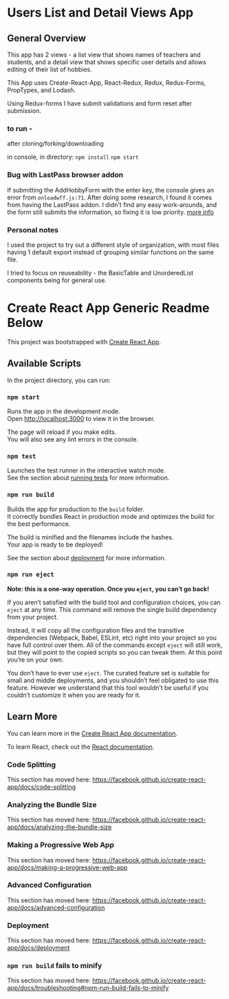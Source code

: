 # Users List and Detail Views App


## General Overview

This app has 2 views - a list view that shows names of teachers and students, and a detail view that shows specific user details and allows editing of their list of hobbies.

This App uses Create-React-App, React-Redux, Redux, Redux-Forms, PropTypes, and Lodash.

Using Redux-forms I have submit validations and form reset after submission.

### to run - 
after cloning/forking/downloading

in console, in directory:
`npm install`
`npm start`



### Bug with LastPass browser addon

If submitting the AddHobbyForm with the enter key, the console gives an error from `onloadwff.js:71`. After doing some research, I found it comes from having the LastPass addon. I didn't find any easy work-arounds, and the form still submits the information, so fixing it is low priority.
[more info](https://github.com/KillerCodeMonkey/ngx-quill/issues/351?fbclid=IwAR3sBJ86Jel8VV3pYaaK0iOi5qUoTOSfOMFdiz3A7JIcY6UIAYvslCWWjEI)

### Personal notes

I used the project to try out a different style of organization, with most files having 1 default export instead of grouping similar functions on the same file.

I tried to focus on reuseability - the BasicTable and UnorderedList components being for general use.

# Create React App Generic Readme Below

This project was bootstrapped with [Create React App](https://github.com/facebook/create-react-app).

## Available Scripts

In the project directory, you can run:

### `npm start`

Runs the app in the development mode.<br>
Open [http://localhost:3000](http://localhost:3000) to view it in the browser.

The page will reload if you make edits.<br>
You will also see any lint errors in the console.

### `npm test`

Launches the test runner in the interactive watch mode.<br>
See the section about [running tests](https://facebook.github.io/create-react-app/docs/running-tests) for more information.

### `npm run build`

Builds the app for production to the `build` folder.<br>
It correctly bundles React in production mode and optimizes the build for the best performance.

The build is minified and the filenames include the hashes.<br>
Your app is ready to be deployed!

See the section about [deployment](https://facebook.github.io/create-react-app/docs/deployment) for more information.

### `npm run eject`

**Note: this is a one-way operation. Once you `eject`, you can’t go back!**

If you aren’t satisfied with the build tool and configuration choices, you can `eject` at any time. This command will remove the single build dependency from your project.

Instead, it will copy all the configuration files and the transitive dependencies (Webpack, Babel, ESLint, etc) right into your project so you have full control over them. All of the commands except `eject` will still work, but they will point to the copied scripts so you can tweak them. At this point you’re on your own.

You don’t have to ever use `eject`. The curated feature set is suitable for small and middle deployments, and you shouldn’t feel obligated to use this feature. However we understand that this tool wouldn’t be useful if you couldn’t customize it when you are ready for it.

## Learn More

You can learn more in the [Create React App documentation](https://facebook.github.io/create-react-app/docs/getting-started).

To learn React, check out the [React documentation](https://reactjs.org/).

### Code Splitting

This section has moved here: https://facebook.github.io/create-react-app/docs/code-splitting

### Analyzing the Bundle Size

This section has moved here: https://facebook.github.io/create-react-app/docs/analyzing-the-bundle-size

### Making a Progressive Web App

This section has moved here: https://facebook.github.io/create-react-app/docs/making-a-progressive-web-app

### Advanced Configuration

This section has moved here: https://facebook.github.io/create-react-app/docs/advanced-configuration

### Deployment

This section has moved here: https://facebook.github.io/create-react-app/docs/deployment

### `npm run build` fails to minify

This section has moved here: https://facebook.github.io/create-react-app/docs/troubleshooting#npm-run-build-fails-to-minify
